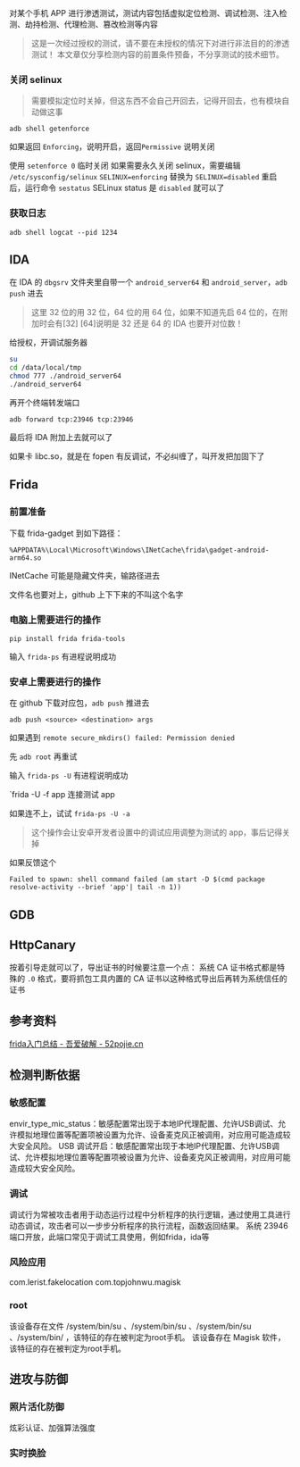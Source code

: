 对某个手机 APP 进行渗透测试，测试内容包括虚拟定位检测、调试检测、注入检测、劫持检测、代理检测、篡改检测等内容

>这是一次经过授权的测试，请不要在未授权的情况下对进行非法目的的渗透测试！
>本文章仅分享检测内容的前置条件预备，不分享测试的技术细节。

### 关闭 selinux
>需要模拟定位时关掉，但这东西不会自己开回去，记得开回去，也有模块自动做这事
```
adb shell getenforce
```
如果返回 `Enforcing`，说明开启，返回`Permissive` 说明关闭

使用 `setenforce 0` 临时关闭
如果需要永久关闭 selinux，需要编辑 `/etc/sysconfig/selinux`
`SELINUX=enforcing` 替换为 `SELINUX=disabled`
重启后，运行命令 `sestatus`
SELinux status 是 `disabled` 就可以了

### 获取日志
`adb shell logcat --pid 1234`

## IDA
在 IDA 的 `dbgsrv` 文件夹里自带一个 `android_server64` 和 `android_server`，`adb push` 进去
>这里 32 位的用 32 位，64 位的用 64 位，如果不知道先启 64 位的，在附加时会有\[32\] \[64\]说明是 32 还是 64 的
>IDA 也要开对位数！

给授权，开调试服务器

```sh
su
cd /data/local/tmp
chmod 777 ./android_server64
./android_server64
```

再开个终端转发端口

```
adb forward tcp:23946 tcp:23946
```

最后将 IDA 附加上去就可以了

如果卡 libc.so，就是在 fopen 有反调试，不必纠缠了，叫开发把加固下了

## Frida
### 前置准备
下载 frida-gadget 到如下路径：
```
%APPDATA%\Local\Microsoft\Windows\INetCache\frida\gadget-android-arm64.so
```
INetCache 可能是隐藏文件夹，输路径进去

文件名也要对上，github 上下下来的不叫这个名字
### 电脑上需要进行的操作
```
pip install frida frida-tools
```

输入 `frida-ps` 有进程说明成功
### 安卓上需要进行的操作
在 github 下载对应包，`adb push` 推进去
```
adb push <source> <destination> args
```

如果遇到 `remote secure_mkdirs() failed: Permission denied` 

先 `adb root` 再重试

输入 `frida-ps -U` 有进程说明成功

`frida -U -f app 连接测试 app

如果连不上，试试 `frida-ps -U -a`

>这个操作会让安卓开发者设置中的调试应用调整为测试的 app，事后记得关掉

如果反馈这个
```
Failed to spawn: shell command failed (am start -D $(cmd package resolve-activity --brief 'app'| tail -n 1))
```


## GDB


## HttpCanary
按着引导走就可以了，导出证书的时候要注意一个点：
系统 CA 证书格式都是特殊的 `.0` 格式，要将抓包工具内置的 CA 证书以这种格式导出后再转为系统信任的证书

## 参考资料
[frida入门总结 - 吾爱破解 - 52pojie.cn](https://www.52pojie.cn/thread-1128884-1-1.html)
## 检测判断依据
### 敏感配置
envir_type_mic_status：敏感配置常出现于本地IP代理配置、允许USB调试、允许模拟地理位置等配置项被设置为允许、设备麦克风正被调用，对应用可能造成较大安全风险。
USB 调试开启：敏感配置常出现于本地IP代理配置、允许USB调试、允许模拟地理位置等配置项被设置为允许、设备麦克风正被调用，对应用可能造成较大安全风险。
### 调试
调试行为常被攻击者用于动态运行过程中分析程序的执行逻辑，通过使用工具进行动态调试，攻击者可以一步步分析程序的执行流程，函数返回结果。
系统 23946 端口开放，此端口常见于调试工具使用，例如frida，ida等
### 风险应用
com.lerist.fakelocation
com.topjohnwu.magisk
### root
该设备存在文件 /system/bin/su 、/system/bin/su 、/system/bin/su 、/system/bin/ ，该特征的存在被判定为root手机。
该设备存在 Magisk 软件，该特征的存在被判定为root手机。
## 进攻与防御
### 照片活化防御
炫彩认证、加强算法强度
### 实时换脸